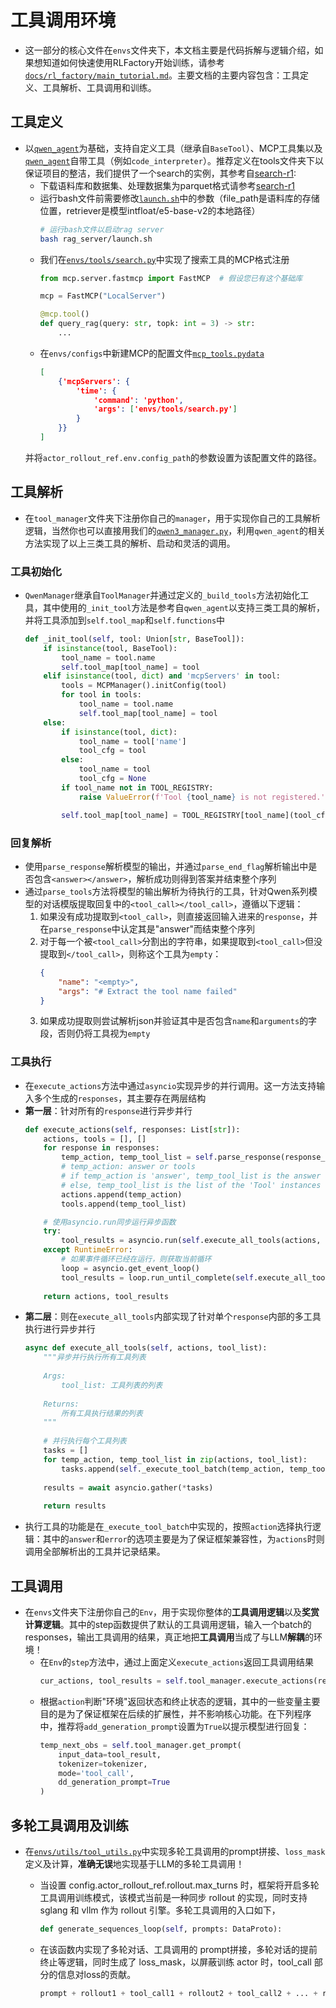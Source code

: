 # 工具调用环境
+ 这一部分的核心文件在`envs`文件夹下，本文档主要是代码拆解与逻辑介绍，如果想知道如何快速使用RLFactory开始训练，请参考[`docs/rl_factory/main_tutorial.md`](../main_tutorial.md)。主要文档的主要内容包含：工具定义、工具解析、工具调用和训练。

## 工具定义
+ 以[`qwen_agent`](https://github.com/QwenLM/Qwen-Agent)为基础，支持自定义工具（继承自`BaseTool`）、MCP工具集以及[`qwen_agent`](https://github.com/QwenLM/Qwen-Agent)自带工具（例如`code_interpreter`）。推荐定义在tools文件夹下以保证项目的整洁，我们提供了一个search的实例，其参考自[search-r1](https://github.com/PeterGriffinJin/Search-R1): 
  + 下载语料库和数据集、处理数据集为parquet格式请参考[search-r1](https://github.com/PeterGriffinJin/Search-R1)
  + 运行bash文件前需要修改[`launch.sh`](../../../rag_server/launch.sh)中的参数（file_path是语料库的存储位置，retriever是模型intfloat/e5-base-v2的本地路径）
    ```bash
    # 运行bash文件以启动rag server
    bash rag_server/launch.sh
    ```
  + 我们在[`envs/tools/search.py`](../../../envs/tools/search.py)中实现了搜索工具的MCP格式注册
    ```python
    from mcp.server.fastmcp import FastMCP  # 假设您已有这个基础库
    
    mcp = FastMCP("LocalServer")
    
    @mcp.tool()
    def query_rag(query: str, topk: int = 3) -> str:
        ...
    ```
  + 在`envs/configs`中新建MCP的配置文件[`mcp_tools.pydata`](../../../envs/configs/mcp_tools.pydata)
    ```json
    [
        {'mcpServers': {
            'time': {
                'command': 'python',
                'args': ['envs/tools/search.py']
            }
        }}
    ]
    ```
  并将`actor_rollout_ref.env.config_path`的参数设置为该配置文件的路径。

## 工具解析
+ 在`tool_manager`文件夹下注册你自己的`manager`，用于实现你自己的工具解析逻辑，当然你也可以直接用我们的[`qwen3_manager.py`](../../../envs/tool_manager/qwen3_manager.py)，利用`qwen_agent`的相关方法实现了以上三类工具的解析、启动和灵活的调用。

### 工具初始化
+ `QwenManager`继承自`ToolManager`并通过定义的`_build_tools`方法初始化工具，其中使用的`_init_tool`方法是参考自`qwen_agent`以支持三类工具的解析，并将工具添加到`self.tool_map`和`self.functions`中
    ```python
    def _init_tool(self, tool: Union[str, BaseTool]):
        if isinstance(tool, BaseTool):
            tool_name = tool.name
            self.tool_map[tool_name] = tool
        elif isinstance(tool, dict) and 'mcpServers' in tool:
            tools = MCPManager().initConfig(tool)
            for tool in tools:
                tool_name = tool.name
                self.tool_map[tool_name] = tool
        else:
            if isinstance(tool, dict):
                tool_name = tool['name']
                tool_cfg = tool
            else:
                tool_name = tool
                tool_cfg = None
            if tool_name not in TOOL_REGISTRY:
                raise ValueError(f'Tool {tool_name} is not registered.')

            self.tool_map[tool_name] = TOOL_REGISTRY[tool_name](tool_cfg)
    ```

### 回复解析
+ 使用`parse_response`解析模型的输出，并通过`parse_end_flag`解析输出中是否包含`<answer></answer>`，解析成功则得到答案并结束整个序列
+ 通过`parse_tools`方法将模型的输出解析为待执行的工具，针对Qwen系列模型的对话模版提取回复中的`<tool_call></tool_call>`，遵循以下逻辑：
    1. 如果没有成功提取到`<tool_call>`，则直接返回输入进来的`response`，并在`parse_response`中认定其是"answer"而结束整个序列
    2. 对于每一个被`<tool_call>`分割出的字符串，如果提取到`<tool_call>`但没提取到`</tool_call>`，则称这个工具为`empty`：
        ```json
        {
            "name": "<empty>", 
            "args": "# Extract the tool name failed"
        }
        ```
    3. 如果成功提取则尝试解析json并验证其中是否包含`name`和`arguments`的字段，否则仍将工具视为`empty`

### 工具执行
+ 在`execute_actions`方法中通过`asyncio`实现异步的并行调用。这一方法支持输入多个生成的`responses`，其主要存在两层结构
+ **第一层**：针对所有的`response`进行异步并行
    ```python
    def execute_actions(self, responses: List[str]):
        actions, tools = [], []
        for response in responses:
            temp_action, temp_tool_list = self.parse_response(response_content=response)
            # temp_action: answer or tools
            # if temp_action is 'answer', temp_tool_list is the answer
            # else, temp_tool_list is the list of the 'Tool' instances
            actions.append(temp_action)
            tools.append(temp_tool_list)

        # 使用asyncio.run同步运行异步函数
        try:
            tool_results = asyncio.run(self.execute_all_tools(actions, tools))
        except RuntimeError:
            # 如果事件循环已经在运行，则获取当前循环
            loop = asyncio.get_event_loop()
            tool_results = loop.run_until_complete(self.execute_all_tools(actions, tools))
        
        return actions, tool_results
    ```
+ **第二层**：则在`execute_all_tools`内部实现了针对单个`response`内部的多工具执行进行异步并行
    ```python
    async def execute_all_tools(self, actions, tool_list):
        """异步并行执行所有工具列表
        
        Args:
            tool_list: 工具列表的列表
            
        Returns:
            所有工具执行结果的列表
        """
        
        # 并行执行每个工具列表
        tasks = []
        for temp_action, temp_tool_list in zip(actions, tool_list):
            tasks.append(self._execute_tool_batch(temp_action, temp_tool_list))
        
        results = await asyncio.gather(*tasks)
        
        return results
    ```
+ 执行工具的功能是在`_execute_tool_batch`中实现的，按照`action`选择执行逻辑：其中的`answer`和`error`的选项主要是为了保证框架兼容性，为`actions`时则调用全部解析出的工具并记录结果。

## 工具调用
+ 在`envs`文件夹下注册你自己的`Env`，用于实现你整体的**工具调用逻辑**以及**奖赏计算逻辑**。其中的step函数提供了默认的工具调用逻辑，输入一个batch的responses，输出工具调用的结果，真正地把**工具调用**当成了与LLM**解耦**的环境！
  + 在`Env`的`step`方法中，通过上面定义`execute_actions`返回工具调用结果
    ```python
    cur_actions, tool_results = self.tool_manager.execute_actions(responses=responses)
    ```
  + 根据`action`判断"环境"返回状态和终止状态的逻辑，其中的一些变量主要目的是为了保证框架在后续的扩展性，并不影响核心功能。在下列程序中，推荐将`add_generation_prompt`设置为`True`以提示模型进行回复：
    ```python
    temp_next_obs = self.tool_manager.get_prompt(
        input_data=tool_result, 
        tokenizer=tokenizer,
        mode='tool_call',
        dd_generation_prompt=True
    )
    ```

## 多轮工具调用及训练
+ 在[`envs/utils/tool_utils.py`](../../../envs/utils/tool_utils.py)中实现多轮工具调用的prompt拼接、`loss_mask`定义及计算，**准确无误**地实现基于LLM的多轮工具调用！
    
    + 当设置 config.actor_rollout_ref.rollout.max_turns 时，框架将开启多轮工具调用训练模式，该模式当前是一种同步 rollout 的实现，同时支持 sglang 和 vllm 作为 rollout 引擎。多轮工具调用的入口如下，
        ```python
        def generate_sequences_loop(self, prompts: DataProto):
        ```
    + 在该函数内实现了多轮对话、工具调用的 prompt拼接，多轮对话的提前终止等逻辑，同时生成了 loss_mask，以屏蔽训练 actor 时，tool_call 部分的信息对loss的贡献。
        ```python
        prompt + rollout1 + tool_call1 + rollout2 + tool_call2 + ... + rolloutn + tool_calln
        ```